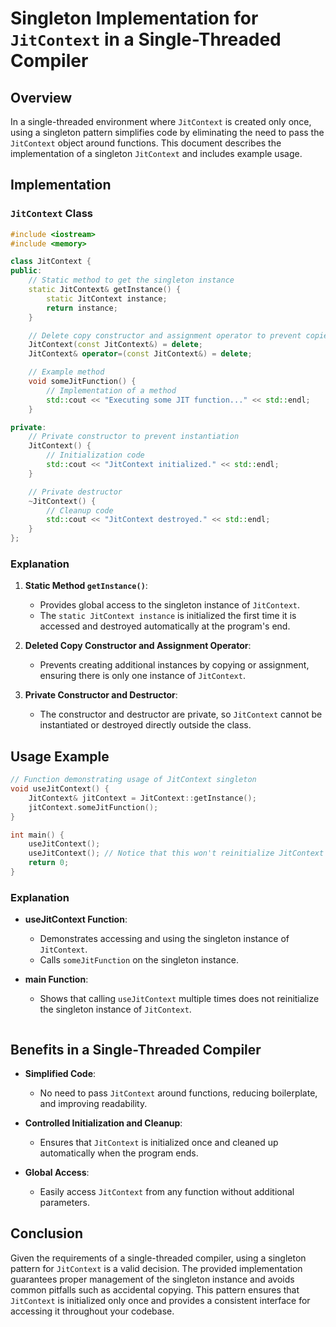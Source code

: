 # Singleton Implementation for `JitContext` in a Single-Threaded Compiler

## Overview

In a single-threaded environment where `JitContext` is created only once, using a singleton pattern simplifies code by eliminating the need to pass the `JitContext` object around functions. This document describes the implementation of a singleton `JitContext` and includes example usage.

## Implementation

### `JitContext` Class

```cpp
#include <iostream>
#include <memory>

class JitContext {
public:
    // Static method to get the singleton instance
    static JitContext& getInstance() {
        static JitContext instance;
        return instance;
    }

    // Delete copy constructor and assignment operator to prevent copies
    JitContext(const JitContext&) = delete;
    JitContext& operator=(const JitContext&) = delete;

    // Example method
    void someJitFunction() {
        // Implementation of a method
        std::cout << "Executing some JIT function..." << std::endl;
    }

private:
    // Private constructor to prevent instantiation
    JitContext() {
        // Initialization code
        std::cout << "JitContext initialized." << std::endl;
    }

    // Private destructor
    ~JitContext() {
        // Cleanup code
        std::cout << "JitContext destroyed." << std::endl;
    }
};
```

### Explanation

1. **Static Method `getInstance()`**:
    - Provides global access to the singleton instance of `JitContext`.
    - The `static JitContext instance` is initialized the first time it is accessed and destroyed automatically at the program's end.

2. **Deleted Copy Constructor and Assignment Operator**:
    - Prevents creating additional instances by copying or assignment, ensuring there is only one instance of `JitContext`.

3. **Private Constructor and Destructor**:
    - The constructor and destructor are private, so `JitContext` cannot be instantiated or destroyed directly outside the class.

## Usage Example

```cpp
// Function demonstrating usage of JitContext singleton
void useJitContext() {
    JitContext& jitContext = JitContext::getInstance();
    jitContext.someJitFunction();
}

int main() {
    useJitContext();
    useJitContext(); // Notice that this won't reinitialize JitContext
    return 0;
}
```

### Explanation

- **useJitContext Function**:
    - Demonstrates accessing and using the singleton instance of `JitContext`.
    - Calls `someJitFunction` on the singleton instance.

- **main Function**:
    - Shows that calling `useJitContext` multiple times does not reinitialize the singleton instance of `JitContext`.

  ```markdown
## Benefits in a Single-Threaded Compiler

- **Simplified Code**:
    - No need to pass `JitContext` around functions, reducing boilerplate, and improving readability.

- **Controlled Initialization and Cleanup**:
    - Ensures that `JitContext` is initialized once and cleaned up automatically when the program ends.

- **Global Access**:
    - Easily access `JitContext` from any function without additional parameters.

## Conclusion

Given the requirements of a single-threaded compiler, using a singleton pattern for `JitContext` is a valid decision. The provided implementation guarantees proper management of the singleton instance and avoids common pitfalls such as accidental copying. This pattern ensures that `JitContext` is initialized only once and provides a consistent interface for accessing it throughout your codebase.
```
